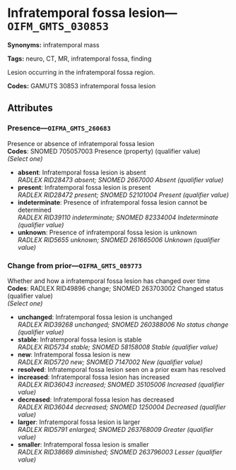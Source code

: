 # Infratemporal fossa lesion—`OIFM_GMTS_030853`

**Synonyms:** infratemporal mass

**Tags:** neuro, CT, MR, infratemporal fossa, finding

Lesion occurring in the infratemporal fossa region.

**Codes:** GAMUTS 30853 infratemporal fossa lesion

## Attributes

### Presence—`OIFMA_GMTS_260683`

Presence or absence of infratemporal fossa lesion  
**Codes**: SNOMED 705057003 Presence (property) (qualifier value)  
*(Select one)*

- **absent**: Infratemporal fossa lesion is absent  
_RADLEX RID28473 absent; SNOMED 2667000 Absent (qualifier value)_
- **present**: Infratemporal fossa lesion is present  
_RADLEX RID28472 present; SNOMED 52101004 Present (qualifier value)_
- **indeterminate**: Presence of infratemporal fossa lesion cannot be determined  
_RADLEX RID39110 indeterminate; SNOMED 82334004 Indeterminate (qualifier value)_
- **unknown**: Presence of infratemporal fossa lesion is unknown  
_RADLEX RID5655 unknown; SNOMED 261665006 Unknown (qualifier value)_

### Change from prior—`OIFMA_GMTS_089773`

Whether and how a infratemporal fossa lesion has changed over time  
**Codes**: RADLEX RID49896 change; SNOMED 263703002 Changed status (qualifier value)  
*(Select one)*

- **unchanged**: Infratemporal fossa lesion is unchanged  
_RADLEX RID39268 unchanged; SNOMED 260388006 No status change (qualifier value)_
- **stable**: Infratemporal fossa lesion is stable  
_RADLEX RID5734 stable; SNOMED 58158008 Stable (qualifier value)_
- **new**: Infratemporal fossa lesion is new  
_RADLEX RID5720 new; SNOMED 7147002 New (qualifier value)_
- **resolved**: Infratemporal fossa lesion seen on a prior exam has resolved  
- **increased**: Infratemporal fossa lesion has increased  
_RADLEX RID36043 increased; SNOMED 35105006 Increased (qualifier value)_
- **decreased**: Infratemporal fossa lesion has decreased  
_RADLEX RID36044 decreased; SNOMED 1250004 Decreased (qualifier value)_
- **larger**: Infratemporal fossa lesion is larger  
_RADLEX RID5791 enlarged; SNOMED 263768009 Greater (qualifier value)_
- **smaller**: Infratemporal fossa lesion is smaller  
_RADLEX RID38669 diminished; SNOMED 263796003 Lesser (qualifier value)_